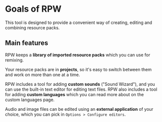 # Goals of RPW

This tool is designed to provide a convenient way of creating, editing and 
combining resource packs.

## Main features

RPW keeps a **library of imported resource packs** which you can use for 
remixing.

Your resource packs are in **projects**, so it's easy to switch between them 
and work on more than one at a time.

RPW includes a tool for adding **custom sounds** ("Sound Wizard"), and you can 
use the built-in text editor for editing text files. RPW also includes a tool for adding **custom languages** which you can
read more about on the custom languages page.

Audio and image files can be edited using an **external application** of your 
choice, which you can pick in `Options > Configure editors`.
